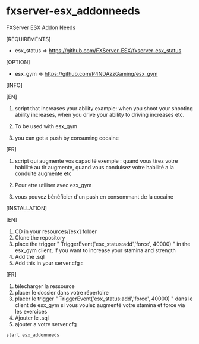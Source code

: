 # fxserver-esx_addonneeds
FXServer ESX Addon Needs

[REQUIREMENTS]

- esx_status => https://github.com/FXServer-ESX/fxserver-esx_status

[OPTION]

- esx_gym    => https://github.com/P4NDAzzGaming/esx_gym

[INFO]

[EN]

1) script that increases your ability example: when you shoot your shooting ability increases, when you drive your ability to driving increases etc.

2) To be used with esx_gym 

3) you can get a push by consuming cocaine

[FR]

1) script qui augmente vos capacité exemple : quand vous tirez votre habilité au tir augmente, quand vous conduisez votre habilité a la conduite augmente etc 

2) Pour etre utiliser avec esx_gym    

3) vous pouvez bénéficier d'un push en consommant de la cocaine  

[INSTALLATION]

[EN]

1) CD in your resources/[esx] folder
2) Clone the repository
3) place the trigger " TriggerEvent('esx_status:add','force', 40000) " in the esx_gym client, if you want to increase your stamina and strength
4) Add the .sql
5) Add this in your server.cfg :

[FR]

1) télecharger la ressource 
2) placer le dossier dans votre répertoire
3) placer le trigger  " TriggerEvent('esx_status:add','force', 40000) " dans le client de esx_gym si vous voulez augmenté votre stamina et force via les exercices
4) Ajouter le .sql
5) ajouter a votre server.cfg

```
start esx_addonneeds
```
